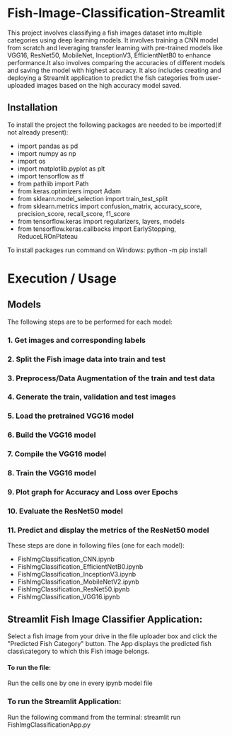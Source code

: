 # Fish-Image-Classification-Streamlit

This project involves classifying a fish images dataset into multiple categories using deep learning models. It involves training a CNN model from scratch and leveraging transfer learning with pre-trained models like VGG16, ResNet50, MobileNet, InceptionV3, EfficientNetB0 to enhance performance.It also involves comparing the accuracies of different models and saving the model with highest accuracy.
It also includes creating and deploying a Streamlit application to predict the fish categories from user-uploaded images based on the high accuracy model saved.

## Installation

To install the project the following packages are needed to be imported(if not already present):

- import pandas as pd
- import numpy as np
- import os
- import matplotlib.pyplot as plt
- import tensorflow as tf
- from pathlib import Path
- from keras.optimizers import Adam
- from sklearn.model_selection import train_test_split
- from sklearn.metrics import confusion_matrix, accuracy_score, precision_score, recall_score, f1_score
- from tensorflow.keras import regularizers, layers, models
- from tensorflow.keras.callbacks import EarlyStopping, ReduceLROnPlateau 

To install packages run command on Windows: 
python -m pip install <Package Name>

# Execution / Usage

## Models
The following steps are to be performed for each model:
### 1. Get images and corresponding labels
### 2. Split the Fish image data into train and test
### 3.  Preprocess/Data Augmentation of the train and test data
### 4. Generate the train, validation and test images
### 5. Load the pretrained VGG16 model
### 6. Build the VGG16 model
### 7. Compile the VGG16 model
### 8. Train the VGG16 model
### 9. Plot graph for Accuracy and Loss over Epochs
### 10. Evaluate the ResNet50 model
### 11. Predict and display the metrics of the ResNet50 model
    
These steps are done in following files (one for each model):
- FishImgClassification_CNN.ipynb
- FishImgClassification_EfficientNetB0.ipynb
- FishImgClassification_InceptionV3.ipynb
- FishImgClassification_MobileNetV2.ipynb
- FishImgClassification_ResNet50.ipynb
- FishImgClassification_VGG16.ipynb

## Streamlit Fish Image Classifier Application:
Select a fish image from your drive in the file uploader box and click the "Predicted Fish Category" button. The App displays the predicted fish class\category to which this Fish image belongs.

#### To run the file:
Run the cells one by one in every ipynb model file
### To run the Streamlit Application:
Run the following command from the terminal:
streamlit run <Filepath>FishImgClassificationApp.py
